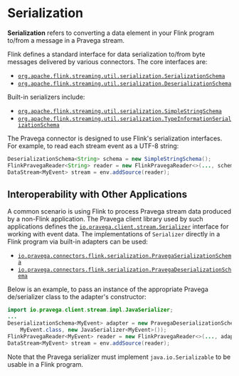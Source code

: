 <!--
Copyright (c) 2017 Dell Inc., or its subsidiaries. All Rights Reserved.

Licensed under the Apache License, Version 2.0 (the "License");
you may not use this file except in compliance with the License.
You may obtain a copy of the License at

    http://www.apache.org/licenses/LICENSE-2.0
-->
# Serialization

**Serialization** refers to converting a data element in your Flink program to/from a message in a Pravega stream.

Flink defines a standard interface for data serialization to/from byte messages delivered by various connectors. The core interfaces are:
- [`org.apache.flink.streaming.util.serialization.SerializationSchema`]( https://ci.apache.org/projects/flink/flink-docs-stable/api/java/org/apache/flink/streaming/util/serialization/SerializationSchema.html)
- [`org.apache.flink.streaming.util.serialization.DeserializationSchema`]( https://ci.apache.org/projects/flink/flink-docs-stable/api/java/org/apache/flink/streaming/util/serialization/DeserializationSchema.html)

Built-in serializers include:
- [`org.apache.flink.streaming.util.serialization.SimpleStringSchema`](https://ci.apache.org/projects/flink/flink-docs-stable/api/java/org/apache/flink/streaming/util/serialization/SimpleStringSchema.html)
- [`org.apache.flink.streaming.util.serialization.TypeInformationSerializationSchema`](https://ci.apache.org/projects/flink/flink-docs-stable/api/java/org/apache/flink/streaming/util/serialization/TypeInformationSerializationSchema.html)

The Pravega connector is designed to use Flink's serialization interfaces. For example, to read each stream event as a UTF-8 string:
```java
DeserializationSchema<String> schema = new SimpleStringSchema();
FlinkPravegaReader<String> reader = new FlinkPravegaReader<>(..., schema);
DataStream<MyEvent> stream = env.addSource(reader);
```

## Interoperability with Other Applications
A common scenario is using Flink to process Pravega stream data produced by a non-Flink application. The Pravega client library used by such applications defines the [`io.pravega.client.stream.Serializer`](http://pravega.io/docs/latest/javadoc/clients/io/pravega/client/stream/Serializer.html) interface for working with event data. The implementations of `Serializer` directly in a Flink program via built-in adapters can be used:
- [`io.pravega.connectors.flink.serialization.PravegaSerializationSchema`](https://github.com/pravega/flink-connectors/blob/master/src/main/java/io/pravega/connectors/flink/serialization/PravegaSerializationSchema.java)
- [`io.pravega.connectors.flink.serialization.PravegaDeserializationSchema`](https://github.com/pravega/flink-connectors/blob/master/src/main/java/io/pravega/connectors/flink/serialization/PravegaDeserializationSchema.java)

Below is an example, to pass an instance of the appropriate Pravega de/serializer class to the adapter's constructor:
```java
import io.pravega.client.stream.impl.JavaSerializer;
...
DeserializationSchema<MyEvent> adapter = new PravegaDeserializationSchema<>(
    MyEvent.class, new JavaSerializer<MyEvent>());
FlinkPravegaReader<MyEvent> reader = new FlinkPravegaReader<>(..., adapter);
DataStream<MyEvent> stream = env.addSource(reader);
```  

Note that the Pravega serializer must implement `java.io.Serializable` to be usable in a Flink program.

